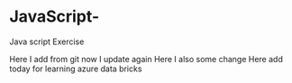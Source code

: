 # JavaScript-
Java script Exercise  

Here I add from git now I update again
Here I also some change 
Here add today for learning azure data bricks
